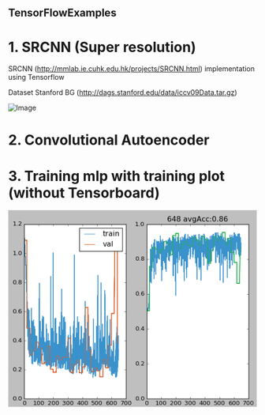 ## TensorFlowExamples

# 1. SRCNN (Super resolution)

SRCNN (http://mmlab.ie.cuhk.edu.hk/projects/SRCNN.html) implementation using Tensorflow

Dataset Stanford BG (http://dags.stanford.edu/data/iccv09Data.tar.gz)

![Image](https://github.com/gnoses/TensorFlowExamples/blob/master/Images/srcnn.png)

# 2. Convolutional Autoencoder



# 3. Training mlp with training plot (without Tensorboard)

![Image](Images/TrainingPlot.png?raw=true)
